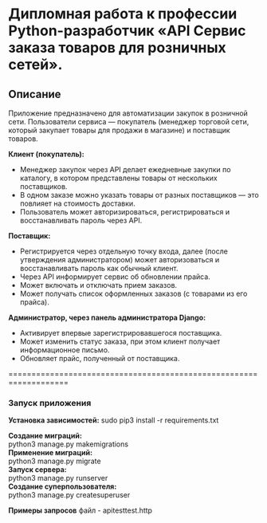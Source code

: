 # Дипломная работа к профессии Python-разработчик «API Сервис заказа товаров для розничных сетей».


## Описание

Приложение предназначено для автоматизации закупок в розничной сети. Пользователи сервиса — покупатель (менеджер торговой сети, который закупает товары для продажи в магазине) и поставщик товаров.

**Клиент (покупатель):**

- Менеджер закупок через API делает ежедневные закупки по каталогу, в котором
  представлены товары от нескольких поставщиков.
- В одном заказе можно указать товары от разных поставщиков — это
  повлияет на стоимость доставки.
- Пользователь может авторизироваться, регистрироваться и восстанавливать пароль через API.
    
**Поставщик:**

- Регистрируется через отдельную точку входа, далее (после утверждения администратором) может авторизоваться и восстанавливать пароль как обычный клиент.
- Через API информирует сервис об обновлении прайса.
- Может включать и отключать прием заказов.
- Может получать список оформленных заказов (с товарами из его прайса).

**Администратор, через панель администратора Django:**

- Активирует впервые зарегистрировавшегося поставщика.
- Может изменить статус заказа, при этом клиент получает информационное письмо.
- Обновляет прайс, полученный от поставщика.

===================================================================


### Запуск приложения

**Установка  зависимостей:**
sudo pip3 install -r requirements.txt


**Создание миграций:**  
python3 manage.py makemigrations  
**Применение миграций:**  
python3 manage.py migrate  
**Запуск сервера:**  
python3 manage.py runserver  
**Создание суперпользователя:**  
python3 manage.py createsuperuser   


**Примеры запросов**
файл - apitesttest.http